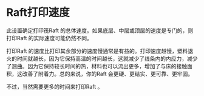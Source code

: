 Raft打印速度
====
此设置确定打印筏Raft 的总体速度。如果底层、中层或顶层的速度是专门的，则打印Raft 的实际速度可能仍然不同。

打印Raft 的速度比打印其余部分的速度慢通常是有益的。打印速度越慢，塑料退火的时间就越长，因为它保持高温的时间越长，这就减少了线条内的内应力，减少了翘曲。因为它保持较长时间的热，材料也可以流出更多，增加了与床的接触面积，这改善了附着力。总的来说，你的Raft 会更硬、更结实、更可靠、更牢固。

不过，当然需要更多的时间来打印Raft 。

